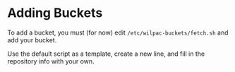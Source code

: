 # Adding Buckets

To add a bucket, you must (for now) edit `/etc/wilpac-buckets/fetch.sh` and add your bucket.

Use the default script as a template, create a new line, and fill in the repository info with your own.